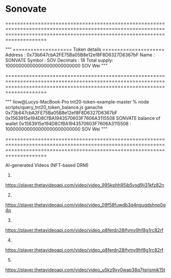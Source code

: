 # Sonovate

================================================================================================================================================================================


"""
==================== Token details =====================
Address     : 0x73b647cbA2FE75Ba05B8e12ef8F8D6327D6367bF
Name        : SONVATE
Symbol      : SOV
Decimals    : 18
Total supply: 100000000000000000000000000 SOV Wei
"""


================================================================================================================================================================================


"""
llow@Lucys-MacBook-Pro tnt20-token-example-master % node scripts/query_tnt20_token_balance.js ganache 0x73b647cbA2FE75Ba05B8e12ef8F8D6327D6367bF 0x1563915e194D8CfBA1943570603F7606A3115508
SONVATE balance of wallet 0x1563915e194D8CfBA1943570603F7606A3115508 : 100000000000000000000000000 SOV Wei
"""

================================================================================================================================================================================

AI-generated Videos (NFT-based DRM)

1.
https://player.thetavideoapi.com/video/video_995kphh95ib5vsd9ji31kfz82n

2.
https://player.thetavideoapi.com/video/video_09f58fuwdb3q4ngugdshnp0q4p

3.
https://player.thetavideoapi.com/video/video_p8ferdn28ifymv9hf8g1rc82rf

4.
https://player.thetavideoapi.com/video/video_p8ferdn28ifymv9hf8g1rc82rf

5.
https://player.thetavideoapi.com/video/video_u5kz9xy0wap38q7tgrismik15t

